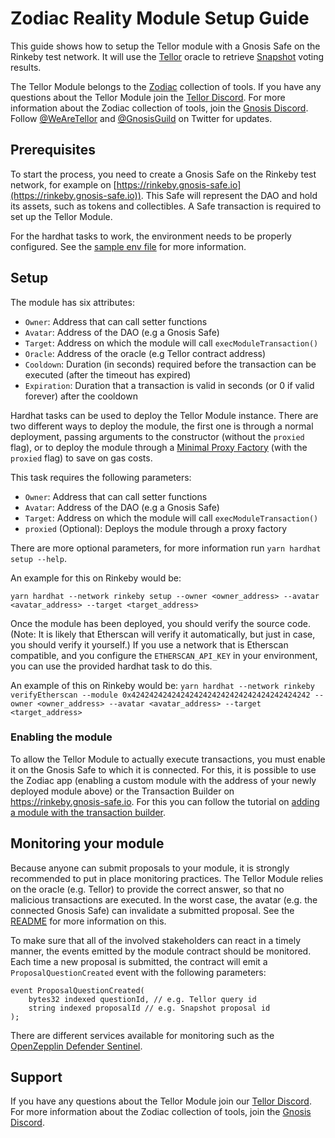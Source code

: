 # Zodiac Reality Module Setup Guide

This guide shows how to setup the Tellor module with a Gnosis Safe on the Rinkeby test network. It will use the [Tellor](https://tellor.io/) oracle to retrieve [Snapshot](https://snapshot.org/) voting results.

The Tellor Module belongs to the [Zodiac](https://github.com/gnosis/zodiac) collection of tools. If you have any questions about the Tellor Module join the [Tellor Discord](https://discord.gg/tellor).
For more information about the Zodiac collection of tools, join the [Gnosis Discord](https://discord.gg/wwmBWTgyEq). Follow [@WeAreTellor](https://twitter.com/wearetellor) and [@GnosisGuild](https://twitter.com/gnosisguild) on Twitter for updates. 

## Prerequisites

To start the process, you need to create a Gnosis Safe on the Rinkeby test network, for example on [https://rinkeby.gnosis-safe.io](https://rinkeby.gnosis-safe.io)). This Safe will represent the DAO and hold its assets, such as tokens and collectibles. A Safe transaction is required to set up the Tellor Module.

For the hardhat tasks to work, the environment needs to be properly configured. See the [sample env file](../.env.sample) for more information.

## Setup

The module has six attributes:

- `Owner`: Address that can call setter functions
- `Avatar`: Address of the DAO (e.g a Gnosis Safe)
- `Target`: Address on which the module will call `execModuleTransaction()`
- `Oracle`: Address of the oracle (e.g Tellor contract address)
- `Cooldown`: Duration (in seconds) required before the transaction can be executed (after the timeout has expired)
- `Expiration`: Duration that a transaction is valid in seconds (or 0 if valid forever) after the cooldown

Hardhat tasks can be used to deploy the Tellor Module instance. There are two different ways to deploy the module, the first one is through a normal deployment, passing arguments to the constructor (without the `proxied` flag), or to deploy the module through a [Minimal Proxy Factory](https://eips.ethereum.org/EIPS/eip-1167) (with the `proxied` flag) to save on gas costs.

This task requires the following parameters:

- `Owner`: Address that can call setter functions
- `Avatar`: Address of the DAO (e.g a Gnosis Safe)
- `Target`: Address on which the module will call `execModuleTransaction()`
- `proxied` (Optional): Deploys the module through a proxy factory

There are more optional parameters, for more information run `yarn hardhat setup --help`.

An example for this on Rinkeby would be:

`yarn hardhat --network rinkeby setup --owner <owner_address> --avatar <avatar_address> --target <target_address>`

Once the module has been deployed, you should verify the source code. (Note: It is likely that Etherscan will verify it automatically, but just in case, you should verify it yourself.) If you use a network that is Etherscan compatible, and you configure the `ETHERSCAN_API_KEY` in your environment, you can use the provided hardhat task to do this.

An example of this on Rinkeby would be:
`yarn hardhat --network rinkeby verifyEtherscan --module 0x4242424242424242424242424242424242424242 --owner <owner_address> --avatar <avatar_address> --target <target_address>`

### Enabling the module

To allow the Tellor Module to actually execute transactions, you must enable it on the Gnosis Safe to which it is connected. For this, it is possible to use the Zodiac app (enabling a custom module with the address of your newly deployed module above) or the Transaction Builder on https://rinkeby.gnosis-safe.io. For this you can follow the tutorial on [adding a module with the transaction builder](https://help.gnosis-safe.io/en/articles/4934427-add-a-module).

<!-- ## Snapshot integration

To setup the newly deployed module on snapshot view the [Snapshot integration guide here.](https://gnosis.github.io/zodiac/docs/tutorial-module-reality/integrate-snapshot).  -->

## Monitoring your module

Because anyone can submit proposals to your module, it is strongly recommended to put in place monitoring practices. The Tellor Module relies on the oracle (e.g. Tellor) to provide the correct answer, so that no malicious transactions are executed. In the worst case, the avatar (e.g. the connected Gnosis Safe) can invalidate a submitted proposal. See the [README](../README.md) for more information on this. 

To make sure that all of the involved stakeholders can react in a timely manner, the events emitted by the module contract should be monitored. Each time a new proposal is submitted, the contract will emit a `ProposalQuestionCreated` event with the following parameters:
```
event ProposalQuestionCreated(
    bytes32 indexed questionId, // e.g. Tellor query id
    string indexed proposalId // e.g. Snapshot proposal id
);
```

There are different services available for monitoring such as the [OpenZepplin Defender Sentinel](https://docs.openzeppelin.com/defender/sentinel).

## Support

If you have any questions about the Tellor Module join our [Tellor Discord](https://discord.gg/tellor).
For more information about the Zodiac collection of tools, join the [Gnosis Discord](https://discord.gg/wwmBWTgyEq).
